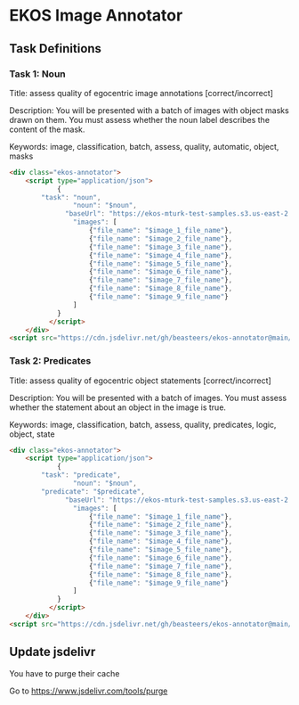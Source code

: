 # EKOS Image Annotator

## Task Definitions

### Task 1: Noun

Title: assess quality of egocentric image annotations [correct/incorrect]

Description: You will be presented with a batch of images with object masks drawn on them. You must assess whether the noun label describes the content of the mask.

Keywords: image, classification, batch, assess, quality, automatic, object, masks

```html
<div class="ekos-annotator">
	<script type="application/json">
			{
        "task": "noun",
				"noun": "$noun",
			  "baseUrl": "https://ekos-mturk-test-samples.s3.us-east-2.amazonaws.com/frames",
				"images": [
					{"file_name": "$image_1_file_name"},
					{"file_name": "$image_2_file_name"},
					{"file_name": "$image_3_file_name"},
					{"file_name": "$image_4_file_name"},
					{"file_name": "$image_5_file_name"},
					{"file_name": "$image_6_file_name"},
					{"file_name": "$image_7_file_name"},
					{"file_name": "$image_8_file_name"},
					{"file_name": "$image_9_file_name"}
				]
			}
		  </script>
	</div>
<script src="https://cdn.jsdelivr.net/gh/beasteers/ekos-annotator@main/build/bundle.js" data-mount-in=".ekos-annotator" type="text/javascript"></script>
```

### Task 2: Predicates

Title: assess quality of egocentric object statements [correct/incorrect]

Description: You will be presented with a batch of images. You must assess whether the statement about an object in the image is true.

Keywords: image, classification, batch, assess, quality, predicates, logic, object, state

```html
<div class="ekos-annotator">
	<script type="application/json">
			{
        "task": "predicate",
				"noun": "$noun",
        "predicate": "$predicate",
			  "baseUrl": "https://ekos-mturk-test-samples.s3.us-east-2.amazonaws.com/frames",
				"images": [
					{"file_name": "$image_1_file_name"},
					{"file_name": "$image_2_file_name"},
					{"file_name": "$image_3_file_name"},
					{"file_name": "$image_4_file_name"},
					{"file_name": "$image_5_file_name"},
					{"file_name": "$image_6_file_name"},
					{"file_name": "$image_7_file_name"},
					{"file_name": "$image_8_file_name"},
					{"file_name": "$image_9_file_name"}
				]
			}
		  </script>
	</div>
<script src="https://cdn.jsdelivr.net/gh/beasteers/ekos-annotator@main/build/bundle.js" data-mount-in=".ekos-annotator" type="text/javascript"></script>
```
## Update jsdelivr
You have to purge their cache

Go to https://www.jsdelivr.com/tools/purge
```

```